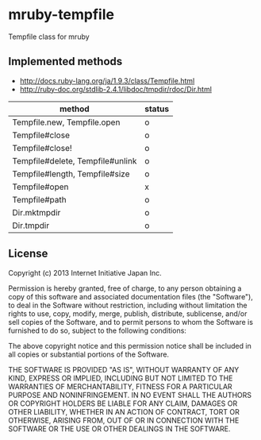 mruby-tempfile
==============

Tempfile class for mruby

## Implemented methods

 - http://docs.ruby-lang.org/ja/1.9.3/class/Tempfile.html
 - http://ruby-doc.org/stdlib-2.4.1/libdoc/tmpdir/rdoc/Dir.html

| method                           | status   |
| -------------------------------- | ---------|
| Tempfile.new, Tempfile.open      | o        |
| Tempfile#close                   | o        |
| Tempfile#close!                  | o        |
| Tempfile#delete, Tempfile#unlink | o        |
| Tempfile#length, Tempfile#size   | o        |
| Tempfile#open                    | x        |
| Tempfile#path                    | o        |
| Dir.mktmpdir                     | o        |
| Dir.tmpdir                       | o        |


## License

Copyright (c) 2013 Internet Initiative Japan Inc.

Permission is hereby granted, free of charge, to any person obtaining a 
copy of this software and associated documentation files (the "Software"), 
to deal in the Software without restriction, including without limitation 
the rights to use, copy, modify, merge, publish, distribute, sublicense, 
and/or sell copies of the Software, and to permit persons to whom the 
Software is furnished to do so, subject to the following conditions:

The above copyright notice and this permission notice shall be included in 
all copies or substantial portions of the Software.

THE SOFTWARE IS PROVIDED "AS IS", WITHOUT WARRANTY OF ANY KIND, EXPRESS OR 
IMPLIED, INCLUDING BUT NOT LIMITED TO THE WARRANTIES OF MERCHANTABILITY, 
FITNESS FOR A PARTICULAR PURPOSE AND NONINFRINGEMENT. IN NO EVENT SHALL THE 
AUTHORS OR COPYRIGHT HOLDERS BE LIABLE FOR ANY CLAIM, DAMAGES OR OTHER 
LIABILITY, WHETHER IN AN ACTION OF CONTRACT, TORT OR OTHERWISE, ARISING 
FROM, OUT OF OR IN CONNECTION WITH THE SOFTWARE OR THE USE OR OTHER 
DEALINGS IN THE SOFTWARE.
